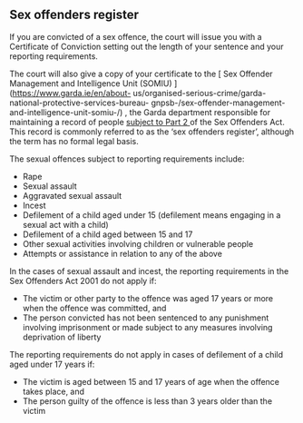 ##  Sex offenders register

If you are convicted of a sex offence, the court will issue you with a
Certificate of Conviction setting out the length of your sentence and your
reporting requirements.

The court will also give a copy of your certificate to the [ Sex Offender
Management and Intelligence Unit (SOMIU) ](https://www.garda.ie/en/about-
us/organised-serious-crime/garda-national-protective-services-bureau-
gnpsb-/sex-offender-management-and-intelligence-unit-somiu-/) , the Garda
department responsible for maintaining a record of people [ subject to Part 2
](http://www.irishstatutebook.ie/eli/2001/act/18/enacted/en/print#part2) of
the Sex Offenders Act. This record is commonly referred to as the ‘sex
offenders register’, although the term has no formal legal basis.

The sexual offences subject to reporting requirements include:

  * Rape 
  * Sexual assault 
  * Aggravated sexual assault 
  * Incest 
  * Defilement of a child aged under 15 (defilement means engaging in a sexual act with a child) 
  * Defilement of a child aged between 15 and 17 
  * Other sexual activities involving children or vulnerable people 
  * Attempts or assistance in relation to any of the above 

In the cases of sexual assault and incest, the reporting requirements in the
Sex Offenders Act 2001 do not apply if:

  * The victim or other party to the offence was aged 17 years or more when the offence was committed, and 
  * The person convicted has not been sentenced to any punishment involving imprisonment or made subject to any measures involving deprivation of liberty 

The reporting requirements do not apply in cases of defilement of a child aged
under 17 years if:

  * The victim is aged between 15 and 17 years of age when the offence takes place, and 
  * The person guilty of the offence is less than 3 years older than the victim 
